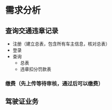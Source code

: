 # 需求分析

## 查询交通违章记录

- 注册（建立总表，包含所有车主信息，核对总表）
- 登录
- 查询
  - 总表
  - 违章扣分罚款表

### 缴费（先上传等待审核，通过后可以缴费）

## 驾驶证业务
